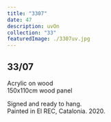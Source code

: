 ```yaml
---
title: "3307"
date: 47
description: uvOn
collection: "33"
featuredImage: ./3307uv.jpg
---
```


## 33/07

Acrylic on wood<br/>
150x110cm wood panel

Signed and ready to hang.<br/>
Painted in El REC, Catalonia. 2020.
